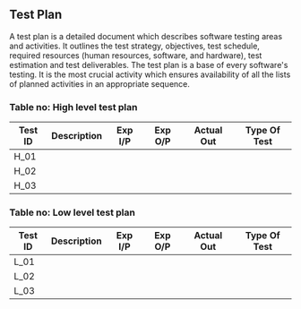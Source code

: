  Test Plan
-------------------------------------------------------------------------------------

A test plan is a detailed document which describes software testing areas and activities. It outlines the test strategy, objectives, test schedule, required resources (human resources, software, and hardware), test estimation and test deliverables.
The test plan is a base of every software's testing. 
It is the most crucial activity which ensures availability of all the lists of planned activities in an appropriate sequence.


### Table no: High level test plan
| Test ID |           Description       |      Exp I/P    |    Exp O/P   |   Actual Out  |   Type Of Test |
| --------| --------------------------- | --------------- | ------------ | ------------- | -------------- |
|  H_01   |                             |                 |              |               |                |
|  H_02   |                             |                 |              |               |                |
|  H_03   |                             |                 |              |               |                |

### Table no: Low level test plan
| Test ID |           Description       |      Exp I/P    |    Exp O/P   |   Actual Out  |   Type Of Test |
| --------| --------------------------- | --------------- | ------------ | ------------- | -------------- |
|  L_01   |                             |                 |              |               |                |
|  L_02   |                             |                 |              |               |                |
|  L_03   |                             |                 |              |               |                |
